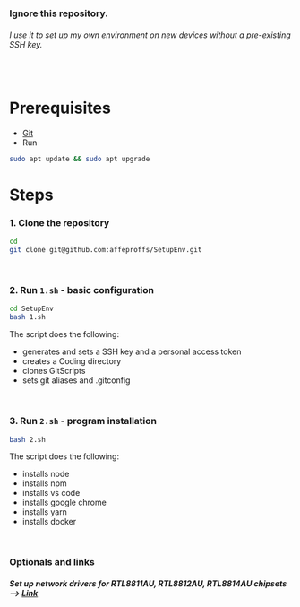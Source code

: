 ### **Ignore this repository.**
###### I use it to set up my own environment on new devices without a pre-existing SSH key.

&nbsp;

# Prerequisites
- [Git](https://github.com/git-guides/install-git)
- Run
```sh
sudo apt update && sudo apt upgrade
```

# Steps
### 1. Clone the repository
```sh
cd 
git clone git@github.com:affeproffs/SetupEnv.git
```
&nbsp;
### 2. Run `1.sh` - basic configuration
```sh
cd SetupEnv
bash 1.sh
```
The script does the following:
- generates and sets a SSH key and a personal access token
- creates a Coding directory
- clones GitScripts
- sets git aliases and .gitconfig

&nbsp;
### 3. Run `2.sh` - program installation
```sh
bash 2.sh
```
The script does the following:
- installs node
- installs npm
- installs vs code
- installs google chrome
- installs yarn
- installs docker

&nbsp;
### Optionals and links
##### Set up network drivers for RTL8811AU, RTL8812AU, RTL8814AU chipsets --> [Link](https://blog.abysm.org/2020/03/realtek-802-11ac-usb-wi-fi-linux-driver-installation/)